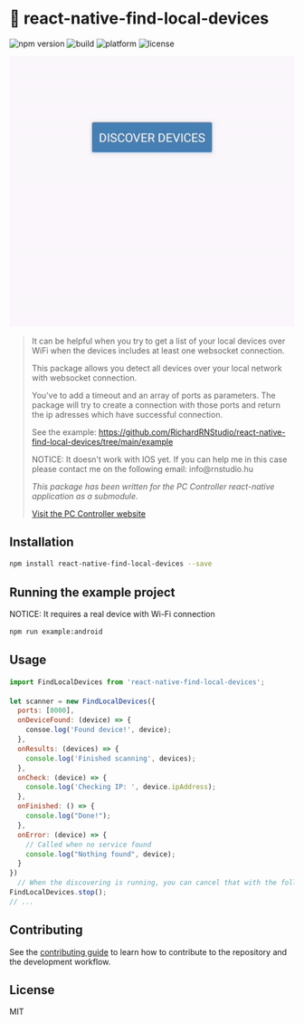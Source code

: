 <h1>🚀 react-native-find-local-devices</h1>

![npm version](https://img.shields.io/npm/v/react-native-find-local-devices.svg)
![build](https://img.shields.io/circleci/build/github/RichardRNStudio/react-native-find-local-devices/main)
![platform](https://img.shields.io/badge/platform-android-yellow)
![license](https://img.shields.io/badge/license-MIT-green)

![example](https://github.com/RichardRNStudio/react-native-find-local-devices/blob/main/docs/android-example.gif?raw=true)

<blockquote>
<p>It can be helpful when you try to get a list of your local devices over WiFi when the devices includes at least one websocket connection.</p>
<p>This package allows you detect all devices over your local network with websocket connection.</p>
<p>You've to add a timeout and an array of ports as parameters. The package will try to create a connection with those ports and return the ip adresses which have successful connection.</p>
<p>See the example: <a href="https://github.com/RichardRNStudio/react-native-find-local-devices/tree/main/example">https://github.com/RichardRNStudio/react-native-find-local-devices/tree/main/example</a></p>
<p>NOTICE: It doesn't work with IOS yet. If you can help me in this case please contact me on the following email: info@rnstudio.hu</p>
<p><i>This package has been written for the PC Controller react-native application as a submodule.</i></p>
  <a href="https://pccontroller.rnstudio.hu">Visit the PC Controller website</a>
</p>
</blockquote>

<h2>Installation</h2>

```sh
npm install react-native-find-local-devices --save
```

<h2>Running the example project</h2>
<p>NOTICE: It requires a real device with Wi-Fi connection</p>

```sh
npm run example:android
```

<h2>Usage</h2>

```js
import FindLocalDevices from 'react-native-find-local-devices';

let scanner = new FindLocalDevices({
  ports: [8000],
  onDeviceFound: (device) => {
    consoe.log('Found device!', device);
  },
  onResults: (devices) => {
    console.log('Finished scanning', devices);
  },
  onCheck: (device) => {
    console.log('Checking IP: ', device.ipAddress);
  },
  onFinished: () => {
    console.log("Done!");
  },
  onError: (device) => {
    // Called when no service found
    console.log("Nothing found", device);
  }
})
  // When the discovering is running, you can cancel that with the following function:
FindLocalDevices.stop();
// ...
```

<h2>Contributing</h2>

See the [contributing guide](CONTRIBUTING.md) to learn how to contribute to the repository and the development workflow.

<h2>License</h2>

MIT
